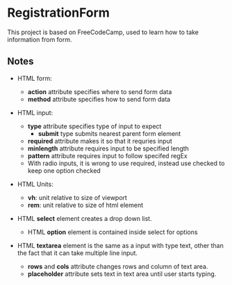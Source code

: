 # RegistrationForm
This project is based on FreeCodeCamp, used to learn how to take information from form. 

## Notes
- HTML form:
    - **action** attribute specifies where to send form data
    - **method** attribute specifies how to send form data

- HTML input: 
    - **type** attribute specifies type of input to expect
        - **submit** type submits nearest parent form element
    - **required** attribute makes it so that it requries input
    - **minlength** attribute requires input to be specified length
    - **pattern** attribute requires input to follow specifed regEx
    - With radio inputs, it is wrong to use required, instead use checked to keep one option checked 

- HTML Units: 
    - **vh**: unit relative to size of viewport
    - **rem**: unit relative to size of html element 

- HTML **select** element creates a drop down list. 
    - HTML **option** element is contained inside select for options 

- HTML **textarea** element is the same as a input with type text, other than the fact that it can take multiple line input. 
    - **rows** and **cols** attribute changes rows and column of text area.
    - **placeholder** attribute sets text in text area until user starts typing. 


